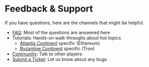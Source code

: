# Feedback & Support

If you have questions, here are the channels that might be helpful.

* [FAQ](faq/): Most of the questions are answered here
* Tutorials: Hands-on walk-throughs about hot topics
  * [Atlantis Continent](../tutorials/atlantis-ethereum/) specific \(Ethereum\)
  * [Byzantine Continent](../tutorials/byzantine-tron/) specific \(Tron\)
* [Community](community.md): Talk to other players
* [Submit a Ticket](https://evolutionland.zendesk.com/): Let us know about any bugs

